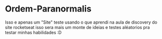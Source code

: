 # Ordem-Paranormalis

Isso e apenas um "Site" teste usando o que aprendi na aula de discovery do site rocketseat isso sera mais um monte de ideias e testes aléatorios pra testar minhas habilidades :D
